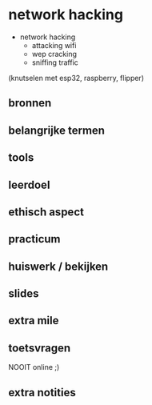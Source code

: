 # network hacking
- network hacking
    - attacking wifi
    - wep cracking
    - sniffing traffic

(knutselen met esp32, raspberry, flipper)

## bronnen

## belangrijke termen

## tools

## leerdoel

## ethisch aspect

## practicum

## huiswerk / bekijken

## slides

## extra mile

## toetsvragen
NOOIT online ;)

## extra notities
